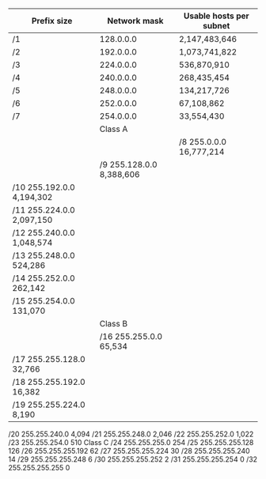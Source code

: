 #




|Prefix size|Network mask|Usable hosts per subnet|
|---|----|-----|
|/1|  128.0.0.0|  2,147,483,646|
|/2|	192.0.0.0|	1,073,741,822|
|/3|	224.0.0.0|	536,870,910|
|/4|	240.0.0.0|	268,435,454||
|/5|	248.0.0.0|	134,217,726|
|/6|	252.0.0.0|	67,108,862|
|/7|	254.0.0.0|	33,554,430|
||Class A||
|||/8	255.0.0.0	16,777,214
||/9	255.128.0.0	8,388,606
|/10	255.192.0.0	4,194,302
|/11	255.224.0.0	2,097,150
|/12	255.240.0.0	1,048,574
|/13	255.248.0.0	524,286
|/14	255.252.0.0	262,142
|/15	255.254.0.0	131,070
||Class B||
||/16	255.255.0.0	65,534
|/17	255.255.128.0	32,766
|/18	255.255.192.0	16,382
|/19	255.255.224.0	8,190
/20	255.255.240.0	4,094
/21	255.255.248.0	2,046
/22	255.255.252.0	1,022
/23	255.255.254.0	510
Class C
/24	255.255.255.0	254
/25	255.255.255.128	126
/26	255.255.255.192	62
/27	255.255.255.224	30
/28	255.255.255.240	14
/29	255.255.255.248	6
/30	255.255.255.252	2
/31	255.255.255.254	0
/32	255.255.255.255	0
